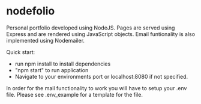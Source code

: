 # nodefolio
Personal portfolio developed using NodeJS. Pages are served using Express and are rendered using JavaScript objects. Email funtionality is also implemented using Nodemailer. 

Quick start: 
- run npm install to install dependencies
- "npm start" to run application
- Navigate to your environments port or localhost:8080 if not specified.

In order for the mail functionality to work you will have to setup your .env file. Please see .env_example for a template for the file. 
